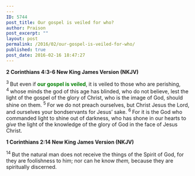 ```yaml
---
---
ID: 5744
post_title: Our gospel is veiled for who?
author: Praison
post_excerpt: ""
layout: post
permalink: /2016/02/our-gospel-is-veiled-for-who/
published: true
post_date: 2016-02-16 18:47:27
---
```

<strong><span class="passage-display-bcv">2 Corinthians 4:3-6
</span><span class="passage-display-version">New King James Version (NKJV)</span></strong>

<span id="en-NKJV-28863" class="text 2Cor-4-3"><sup class="versenum">3 </sup>But even if <span style="color: #008000;"><strong>our gospel is veiled</strong></span>, it is veiled to those who are perishing, </span><span id="en-NKJV-28864" class="text 2Cor-4-4"><sup class="versenum">4 </sup>whose minds the god of this age has blinded, who do not believe, lest the light of the gospel of the glory of Christ, who is the image of God, should shine on them. </span><span id="en-NKJV-28865" class="text 2Cor-4-5"><sup class="versenum">5 </sup>For we do not preach ourselves, but Christ Jesus the Lord, and ourselves your bondservants for Jesus’ sake. </span><span id="en-NKJV-28866" class="text 2Cor-4-6"><sup class="versenum">6 </sup>For it is the God who commanded light to shine out of darkness, who has shone in our hearts to <i>give </i>the light of the knowledge of the glory of God in the face of Jesus Christ.</span>
<p class="passage-display"><strong><span class="passage-display-bcv">1 Corinthians 2:14
</span><span class="passage-display-version">New King James Version (NKJV)</span></strong></p>
<span id="en-NKJV-28409" class="text 1Cor-2-14"><sup class="versenum">14 </sup>But the natural man does not receive the things of the Spirit of God, for they are foolishness to him; nor can he know <i>them,</i> because they are spiritually discerned.</span>